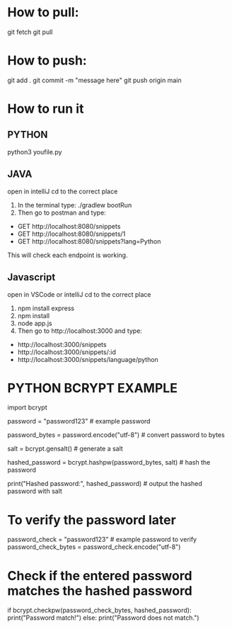 # How to pull:

git fetch 
git pull

# How to push:

git add .
git commit -m "message here"
git push origin main 

# How to run it

## PYTHON

python3 youfile.py

## JAVA

open in intelliJ
cd to the correct place

1. In the terminal type:  ./gradlew bootRun
2. Then go to postman and type:
 - GET http://localhost:8080/snippets
 - GET http://localhost:8080/snippets/1
 - GET http://localhost:8080/snippets?lang=Python

This will check each endpoint is working.

## Javascript

open in VSCode or intelliJ
cd to the correct place

1. npm install express
2. npm install
3. node app.js
4. Then go to http://localhost:3000 and type:
- http://localhost:3000/snippets
- http://localhost:3000/snippets/:id
- http://localhost:3000/snippets/language/python

# PYTHON BCRYPT EXAMPLE

import bcrypt

password = "password123"  # example password

password_bytes = password.encode("utf-8")  # convert password to bytes

salt = bcrypt.gensalt()  # generate a salt

hashed_password = bcrypt.hashpw(password_bytes, salt)  # hash the password

print("Hashed password:", hashed_password)  # output the hashed password with salt

# To verify the password later
password_check = "password123"  # example password to verify
password_check_bytes = password_check.encode("utf-8")

# Check if the entered password matches the hashed password
if bcrypt.checkpw(password_check_bytes, hashed_password):
    print("Password match!")
else:
    print("Password does not match.")

